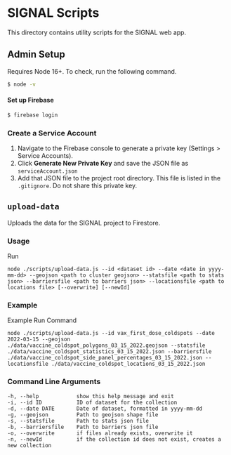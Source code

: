# SIGNAL Scripts

This directory contains utility scripts for the SIGNAL web app.

## Admin Setup

Requires Node 16+. To check, run the following command.
```bash
$ node -v
```


#### Set up Firebase
```bash
$ firebase login
```

### Create a Service Account
1. Navigate to the Firebase console to generate a private key (Settings > Service Accounts).
2. Click **Generate New Private Key** and save the JSON file as `serviceAccount.json`
3. Add that JSON file to the project root directory. This file is listed in the `.gitignore`. Do not share this private key.

## `upload-data`

Uploads the data for the SIGNAL project to Firestore.

### Usage

Run

`node ./scripts/upload-data.js --id <dataset id> --date <date in yyyy-mm-dd> --geojson <path to cluster geojson> --statsfile <path to stats json> --barriersfile <path to barriers json> --locationsfile <path to locations file> [--overwrite] [--newId]`

### Example

Example Run Command

`node ./scripts/upload-data.js --id vax_first_dose_coldspots --date 2022-03-15 --geojson ./data/vaccine_coldspot_polygons_03_15_2022.geojson --statsfile ./data/vaccine_coldspot_statistics_03_15_2022.json --barriersfile ./data/vaccine_coldspot_side_panel_percentages_03_15_2022.json --locationsfile ./data/vaccine_coldspot_locations_03_15_2022.json`

### Command Line Arguments
```
-h, --help            show this help message and exit
-i, --id ID           ID of dataset for the collection
-d, --date DATE       Date of dataset, formatted in yyyy-mm-dd
-g, --geojson         Path to geojson shape file
-s, --statsfile       Path to stats json file
-b, --barriersfile    Path to barriers json file
-o, --overwrite       if files already exists, overwrite it
-n, --newId           if the collection id does not exist, creates a new collection
```
